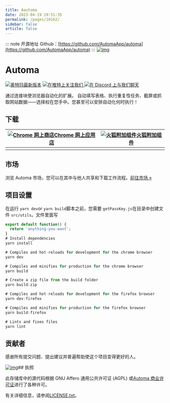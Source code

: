 ```yaml
---
title: Aautoma
date: 2023-04-19 19:51:35
permalink: /pages/10162/
sidebar: false
article: false
---
```

::: note 开源地址
Github：[https://github.com/AutomaApp/automa](https://github.com/AutomaApp/automa)
:::
[![img](https://github.com/AutomaApp/automa/raw/main/src/assets/images/icon-128.png)](https://github.com/AutomaApp/automa/blob/main/src/assets/images/icon-128.png)

# Automa

[![奥特玛最新版本](https://camo.githubusercontent.com/ab01757140175c81936e3cdd01fbb167102ad2087bff3f93b500bca71e883179/68747470733a2f2f696d672e736869656c64732e696f2f6769746875622f7061636b6167652d6a736f6e2f762f6b686f6c69643036302f6175746f6d61)](https://camo.githubusercontent.com/ab01757140175c81936e3cdd01fbb167102ad2087bff3f93b500bca71e883179/68747470733a2f2f696d672e736869656c64732e696f2f6769746875622f7061636b6167652d6a736f6e2f762f6b686f6c69643036302f6175746f6d61) [![在推特上关注我们](https://camo.githubusercontent.com/97f837d223c9528f1d9c6c623a577a259d66cd37c6fc3dcb3dd3980fe1c2a84b/68747470733a2f2f696d672e736869656c64732e696f2f747769747465722f666f6c6c6f772f4175746f6d614170703f7374796c653d736f6369616c) ](https://twitter.com/AutomaApp)[![在 Discord 上与我们聊天](https://camo.githubusercontent.com/0d3d528570031ac43f4cc7cbba31c9136dee1003b06721374c4aeaf88cbe373d/68747470733a2f2f696d672e736869656c64732e696f2f646973636f72642f3934323231313431353531373833353335343f6c6162656c3d6a6f696e253230646973636f7264266c6f676f3d446973636f7264266c6f676f436f6c6f723d7768697465)](https://discord.gg/C6khwwTE84)

通过连接块使浏览器自动化的扩展。 自动填写表格、执行重复性任务、截屏或抓取网站数据——选择权在您手中。您甚至可以安排自动化何时执行！

## 下载

| [![Chrome 网上商店](https://user-images.githubusercontent.com/22908993/166417152-f870bfbd-1770-4c28-b69d-a7303aebc9a6.png)Chrome 网上应用店](https://chrome.google.com/webstore/detail/automa/infppggnoaenmfagbfknfkancpbljcca) | [![火狐附加组件](https://user-images.githubusercontent.com/22908993/166417727-3481fef4-00e5-4cf0-bb03-27fb880d993c.png)火狐附加组件](https://addons.mozilla.org/en-US/firefox/addon/automa/) |
| ------------------------------------------------------------ | ------------------------------------------------------------ |
|                                                              |                                                              |

## 市场

浏览 Automa 市场，您可以在其中与他人共享和下载工作流程。[前往市场 »](https://automa.vercel.app/workflows)

## 项目设置

在运行 `yarn dev`or `yarn build`脚本之前，您需要 `getPassKey.js`在目录中创建文件 `src/utils`。文件里面写

```js
export default function() {
  return 'anything-you-want';
}
# Install dependencies
yarn install

# Compiles and hot-reloads for development for the chrome browser
yarn dev

# Compiles and minifies for production for the chrome browser
yarn build

# Create a zip file from the build folder
yarn build:zip

# Compiles and hot-reloads for development for the firefox browser
yarn dev:firefox

# Compiles and minifies for production for the firefox browser
yarn build:firefox

# Lints and fixes files
yarn lint
```

## 贡献者

感谢所有提交问题、提出建议并普遍帮助使这个项目变得更好的人。

[![img](https://camo.githubusercontent.com/d90a8679270247a69e440ca6221ac99a766e922539a8a1c781d09c14fece6ff9/68747470733a2f2f636f6e747269622e726f636b732f696d6167653f7265706f3d6b686f6c69643036302f6175746f6d61)](https://github.com/kholid060/automa/graphs/contributors)## 执照

此存储库中的源代码根据 GNU Affero 通用公共许可证 (AGPL) 或[Automa 商业许可证](https://www.automa.site/license/commercial/)进行了各种许可。

有关详细信息，请参阅[LICENSE.txt](https://github.com/AutomaApp/automa/blob/main/LICENSE.txt)。